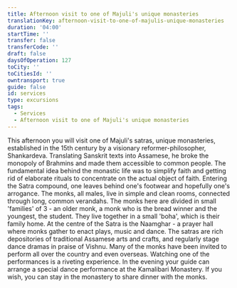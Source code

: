 ```yaml
---
title: Afternoon visit to one of Majuli's unique monasteries
translationKey: afternoon-visit-to-one-of-majulis-unique-monasteries
duration: '04:00'
startTime: ''
transfer: false
transferCode: ''
draft: false
daysOfOperation: 127
toCity: ''
toCitiesId: ''
owntransport: true
guide: false
id: services
type: excursions
tags:
  - Services
  - Afternoon visit to one of Majuli's unique monasteries
---
```

This afternoon you will visit one of Majuli's satras, unique monasteries, established in the 15th century by a visionary reformer-philosopher, Shankardeva. Translating Sanskrit texts into Assamese, he broke the monopoly of Brahmins and made them accessible to common people. The fundamental idea behind the monastic life was to simplify faith and getting rid of elaborate rituals to concentrate on the actual object of faith.     Entering the Satra compound, one leaves behind one's footwear and hopefully one's arrogance. The monks, all males, live in simple and clean rooms, connected through long, common verandahs. The monks here are divided in small 'families' of 3 - an older monk, a monk who is the bread winner and the youngest, the student. They live together in a small 'boha', which is their family home.     At the centre of the Satra is the Naamghar - a prayer hall where monks gather to enact plays, music and dance. The satras are rich depositories of traditional Assamese arts and crafts, and regularly stage dance dramas in praise of Vishnu. Many of the monks have been invited to perform all over the country and even overseas. Watching one of the performances is a riveting experience.    In the evening your guide can arrange a special dance performance at the Kamalibari Monastery. If you wish, you can stay in the monastery to share dinner with the monks.
